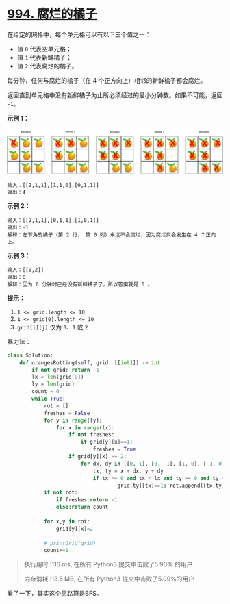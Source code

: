 # [994. 腐烂的橘子](https://leetcode-cn.com/problems/rotting-oranges/)

在给定的网格中，每个单元格可以有以下三个值之一：

- 值 `0` 代表空单元格；
- 值 `1` 代表新鲜橘子；
- 值 `2` 代表腐烂的橘子。

每分钟，任何与腐烂的橘子（在 4 个正方向上）相邻的新鲜橘子都会腐烂。

返回直到单元格中没有新鲜橘子为止所必须经过的最小分钟数。如果不可能，返回 `-1`。

 

**示例 1：**

**![img](assets/oranges.png)**

```
输入：[[2,1,1],[1,1,0],[0,1,1]]
输出：4
```

**示例 2：**

```
输入：[[2,1,1],[0,1,1],[1,0,1]]
输出：-1
解释：左下角的橘子（第 2 行， 第 0 列）永远不会腐烂，因为腐烂只会发生在 4 个正向上。
```

**示例 3：**

```
输入：[[0,2]]
输出：0
解释：因为 0 分钟时已经没有新鲜橘子了，所以答案就是 0 。
```

 

**提示：**

1. `1 <= grid.length <= 10`
2. `1 <= grid[0].length <= 10`
3. `grid[i][j]` 仅为 `0`、`1` 或 `2`

暴力法：

```python
class Solution:
    def orangesRotting(self, grid: [[int]]) -> int:
        if not grid: return -1
        lx = len(grid[0])
        ly = len(grid)
        count = 0
        while True:
            rot = []
            freshes = False
            for y in range(ly):
                for x in range(lx):
                    if not freshes:
                        if grid[y][x]==1:
                            freshes = True
                    if grid[y][x] == 2:
                        for dx, dy in [[0, 1], [0, -1], [1, 0], [-1, 0]]:
                            tx, ty = x + dx, y + dy
                            if tx >= 0 and tx < lx and ty >= 0 and ty < ly and \
                                    grid[ty][tx]==1: rot.append([tx,ty])
            if not rot:
                if freshes:return -1
                else:return count

            for x,y in rot:
                grid[y][x]=2

            # printGrid(grid)
            count+=1
```

> 执行用时 :116 ms, 在所有 Python3 提交中击败了5.90% 的用户
>
> 内存消耗 :13.5 MB, 在所有 Python3 提交中击败了5.09%的用户

看了一下，其实这个思路算是BFS。
